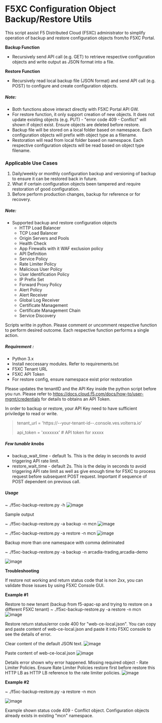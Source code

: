 # F5XC Configuration Object Backup/Restore Utils

This script assist F5 Distributed Cloud (F5XC) administrator to simplify operation of backup and restore configuration objects from/to F5XC Portal.

**Backup Function**

* Recursively send API call (e.g. GET) to retrieve respective configuration objects and write output as JSON format into a file.

**Restore Function**

* Recursively read local backup file (JSON format) and send API call (e.g. POST) to configure and create configuration objects.

##### Note:

* Both functions above interact directly with F5XC Portal API GW.
* For restore function, it only support creation of new objects. It does not update existing objects (e.g. PUT) - "error code 409 - Conflict" will shown if object exist. Ensure objects are deleted before restore.
* Backup file will be stored on a local folder based on namespace. Each configuration objects will prefix with object type as a filename.
* Restoration will read from local folder based on namespace. Each respective configuration objects will be read based on object type filename.

### Applicable Use Cases

1. Daily/weekly or monthly configuration backup and versioning of backup to ensure it can be restored back in future.
2. What if certain configuration objects been tampered and require restoration of good configuration.
3. Before perform production changes, backup for reference or for recovery.

##### Note:

- Supported backup and restore configuration objects
  - HTTP Load Balancer
  - TCP Load Balancer
  - Origin Servers and Pools
  - Health Check
  - App Firewalls with it WAF exclusion policy
  - API Definition
  - Service Policy
  - Rate Limiter Policy
  - Malicious User Policy
  - User Identification Policy
  - IP Prefix Set
  - Forward Proxy Policy
  - Alert Policy
  - Alert Receiver
  - Global Log Receiver
  - Certificate Management
  - Certificate Management Chain
  - Service Discovery

Scripts writte in python. Please comment or uncomment respective function to perform desired outcome. Each respective function performs a single action.

##### Requirement :

* Python 3.x
* Install neccessary modules. Refer to requirements.txt
* F5XC Tenant URL
* F5XC API Token
* For restore config, ensure namespace exist prior restoration

Please updates the tenantID and the API Key inside the python script before you run. Please refer to https://docs.cloud.f5.com/docs/how-to/user-mgmt/credentials for details to obtains an API Token.

In order to backup or restore, your API Key need to have sufficient priviledge to read or write.

> tenant_url = 'https://--your-tenant-id--.console.ves.volterra.io'
>
>
> api_token = 'xxxxxxx' # API token for xxxxx

##### Few tunable knobs

* backup_wait_time - default 1s. This is the delay in seconds to avoid triggering API rate limit.
* restore_wait_time - default 2s. This is the delay in seconds to avoid triggering API rate limit as well as give enough time for F5XC to process request before subsequent POST request. Important if sequence of POST dependent on previous call.

##### Usage
~ ./f5xc-backup-restore.py -h
![image](./assets/helps.png)

Sample output

~ ./f5xc-backup-restore.py -a backup -n mcn
![image](./assets/backup.png)

~ ./f5xc-backup-restore.py -a restore -n mcn
![image](./assets/restore.png)

Backup more than one namespace with comma deliminated

~ ./f5xc-backup-restore.py -a backup -n arcadia-trading,arcadia-demo

![image](./assets/backup2.png)

**Troubleshooting**

If restore not working and return status code that is non 2xx, you can validate those issues by using F5XC Console GUI.

**Example #1**

Restore to new tenant (backup from f5-apac-sp and trying to restore on a different F5XC tenant)
~ ./f5xc-backup-restore.py -a restore -n mcn
![image](./assets/restore-new-tenant.png)

Restore return status/error code 400 for "web-ce-local.json". You can copy and paste content of web-ce-local.json and paste it into F5XC console to see the details of error.

Clear content of the default JSON text.
![image](./assets/new-tenant-validate-error-code.png)

Paste content of web-ce-local.json
![image](./assets/new-tenant-paste-json.png)

Details error shown why error happened. Missing required object - Rate Limiter Policies. Ensure Rate Limiter Policies restore first before restore this HTTP LB as HTTP LB reference to the rate limiter policies.
![image](./assets/new-tenant-erorr-why.png)

**Example #2**

~ ./f5xc-backup-restore.py -a restore -n mcn

![image](./assets/restore-existing-objects.png)

Example shown status code 409 - Conflict object. Configuration objects already exists in existing "mcn" namespace.
